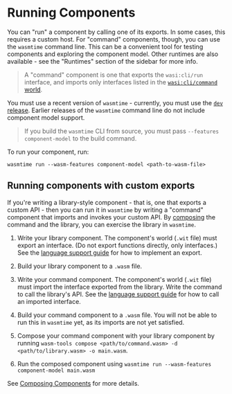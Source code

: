 # Running Components

You can "run" a component by calling one of its exports. In some cases, this requires a custom host. For "command" components, though, you can use the `wasmtime` command line. This can be a convenient tool for testing components and exploring the component model. Other runtimes are also available - see the "Runtimes" section of the sidebar for more info.

> A "command" component is one that exports the `wasi:cli/run` interface, and imports only interfaces listed in the [`wasi:cli/command` world](https://github.com/WebAssembly/wasi-cli/blob/main/wit/command.wit).

You must use a recent version of `wasmtime` - currently, you must use the [`dev` release](https://github.com/bytecodealliance/wasmtime/releases/tag/dev). Earlier releases of the `wasmtime` command line do not include component model support.

> If you build the `wasmtime` CLI from source, you must pass `--features component-model` to the build command.

To run your component, run:

```
wasmtime run --wasm-features component-model <path-to-wasm-file>
```

## Running components with custom exports

If you're writing a library-style component - that is, one that exports a custom API - then you can run it in `wasmtime` by writing a "command" component that imports and invokes your custom API. By [composing](./composing.md) the command and the library, you can exercise the library in `wasmtime`.

1. Write your library component. The component's world (`.wit` file) must export an interface. (Do not export functions directly, only interfaces.) See the [language support guide](../language-support.md) for how to implement an export.

2. Build your library component to a `.wasm` file.

3. Write your command component. The component's world (`.wit` file) must import the interface exported from the library. Write the command to call the library's API. See the [language support guide](../language-support.md) for how to call an imported interface.

4. Build your command component to a `.wasm` file. You will not be able to run this in `wasmtime` yet, as its imports are not yet satisfied.

5. Compose your command component with your library component by running `wasm-tools compose <path/to/command.wasm> -d <path/to/library.wasm> -o main.wasm`.

6. Run the composed component using `wasmtime run --wasm-features component-model main.wasm`

See [Composing Components](./composing.md) for more details.
